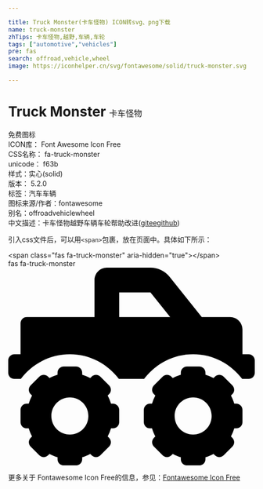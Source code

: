 ```yaml
---

title: Truck Monster(卡车怪物) ICON转svg、png下载
name: truck-monster
zhTips: 卡车怪物,越野,车辆,车轮
tags: ["automotive","vehicles"]
pre: fas
search: offroad,vehicle,wheel
image: https://iconhelper.cn/svg/fontawesome/solid/truck-monster.svg

---
```


# Truck Monster  <small style="font-size: 60%;font-weight: 100">卡车怪物</small>


<div class="detail-page">
<p>
<span><span class="badge-success badge">免费图标</span> </span>
<br/>
<span>
ICON库：
<span class="badge-secondary badge">Font Awesome Icon Free</span> 
</span>
<br/>
<span>
CSS名称：
<span class="badge-secondary badge">fa-truck-monster</span> 
</span>
<br/>
<span>
unicode：
<span class="badge-secondary badge">f63b</span> 
<copy-btn content='f63b' btn-title=""></copy-btn>
<copy-btn :content='String.fromCodePoint(parseInt("f63b", 16))' btn-title="复制U"></copy-btn>
</span><br/><span>样式：<span class="badge-light badge">实心(solid)</span></span>
<br/>
<span>
版本：
<span class="badge-secondary badge">5.2.0</span> 
</span><br/><span>标签：<span class="badge-light badge"><router-link to="/tags/automotive.html">汽车</router-link></span><span class="badge-light badge"><router-link to="/tags/vehicles.html">车辆</router-link></span></span>
<br/>
<span>图标来源/作者：<span class="badge-light badge">fontawesome</span></span> 
<br/>
<span>别名：<span class="badge-light badge">offroad</span><span class="badge-light badge">vehicle</span><span class="badge-light badge">wheel</span></span><br/><span class="zh-detail">中文描述：<span class="badge-primary badge">卡车怪物</span><span class="badge-primary badge">越野</span><span class="badge-primary badge">车辆</span><span class="badge-primary badge">车轮</span><span class="help-link"><span>帮助改进</span>(<a href="https://gitee.com/liuwave/icon-helper/edit/master/json/fontawesome/solid/truck-monster.json" target="_blank" rel="noopener noreferrer">gitee</a><a href="https://github.com/liuwave/icon-helper/edit/master/json/fontawesome/solid/truck-monster.json" target="_blank" rel="noopener noreferrer">github</a></span>)</span><br/>
</p>
</div>
<div class="alert alert-dark">
  <i class="fas fa-truck-monster fa-xs"></i>
  <i class="fas fa-truck-monster fa-sm"></i>
  <i class="fas fa-truck-monster fa-lg"></i>
  <i class="fas fa-truck-monster fa-2x"></i>
  <i class="fas fa-truck-monster fa-3x"></i>
  <i class="fas fa-truck-monster fa-5x"></i>
  <i class="fas fa-truck-monster fa-7x"></i>
</div>
<div>
  <p>引入css文件后，可以用<code>&lt;span&gt;</code>包裹，放在页面中。具体如下所示：    
  </p>
  <div class="alert alert-primary" style="font-size: 14px">
    &lt;span class="fas fa-truck-monster" aria-hidden="true"&gt;&lt;/span&gt;
    <copy-btn content='<span class="fas fa-truck-monster" aria-hidden="true"></span>'></copy-btn>
  </div>
  <div class="alert alert-secondary">
    <i class="fas fa-truck-monster"
    style="font-size: 24px"
    aria-hidden="true"></i> fas fa-truck-monster
    <copy-btn content="fas fa-truck-monster" btn-title="复制图标名称"></copy-btn>
  </div>
</div>
<div id="svg" class="svg-wrap">
<svg xmlns="http://www.w3.org/2000/svg" viewBox="0 0 640 512"><path d="M624 224h-16v-64c0-17.67-14.33-32-32-32h-73.6L419.22 24.02A64.025 64.025 0 0 0 369.24 0H256c-17.67 0-32 14.33-32 32v96H48c-8.84 0-16 7.16-16 16v80H16c-8.84 0-16 7.16-16 16v32c0 8.84 7.16 16 16 16h16.72c29.21-38.65 75.1-64 127.28-64s98.07 25.35 127.28 64h65.45c29.21-38.65 75.1-64 127.28-64s98.07 25.35 127.28 64H624c8.84 0 16-7.16 16-16v-32c0-8.84-7.16-16-16-16zm-336-96V64h81.24l51.2 64H288zm304 224h-5.2c-2.2-7.33-5.07-14.28-8.65-20.89l3.67-3.67c6.25-6.25 6.25-16.38 0-22.63l-22.63-22.63c-6.25-6.25-16.38-6.25-22.63 0l-3.67 3.67A110.85 110.85 0 0 0 512 277.2V272c0-8.84-7.16-16-16-16h-32c-8.84 0-16 7.16-16 16v5.2c-7.33 2.2-14.28 5.07-20.89 8.65l-3.67-3.67c-6.25-6.25-16.38-6.25-22.63 0l-22.63 22.63c-6.25 6.25-6.25 16.38 0 22.63l3.67 3.67A110.85 110.85 0 0 0 373.2 352H368c-8.84 0-16 7.16-16 16v32c0 8.84 7.16 16 16 16h5.2c2.2 7.33 5.07 14.28 8.65 20.89l-3.67 3.67c-6.25 6.25-6.25 16.38 0 22.63l22.63 22.63c6.25 6.25 16.38 6.25 22.63 0l3.67-3.67c6.61 3.57 13.57 6.45 20.9 8.65v5.2c0 8.84 7.16 16 16 16h32c8.84 0 16-7.16 16-16v-5.2c7.33-2.2 14.28-5.07 20.9-8.65l3.67 3.67c6.25 6.25 16.38 6.25 22.63 0l22.63-22.63c6.25-6.25 6.25-16.38 0-22.63l-3.67-3.67a110.85 110.85 0 0 0 8.65-20.89h5.2c8.84 0 16-7.16 16-16v-32c-.02-8.84-7.18-16-16.02-16zm-112 80c-26.51 0-48-21.49-48-48s21.49-48 48-48 48 21.49 48 48-21.49 48-48 48zm-208-80h-5.2c-2.2-7.33-5.07-14.28-8.65-20.89l3.67-3.67c6.25-6.25 6.25-16.38 0-22.63l-22.63-22.63c-6.25-6.25-16.38-6.25-22.63 0l-3.67 3.67A110.85 110.85 0 0 0 192 277.2V272c0-8.84-7.16-16-16-16h-32c-8.84 0-16 7.16-16 16v5.2c-7.33 2.2-14.28 5.07-20.89 8.65l-3.67-3.67c-6.25-6.25-16.38-6.25-22.63 0L58.18 304.8c-6.25 6.25-6.25 16.38 0 22.63l3.67 3.67a110.85 110.85 0 0 0-8.65 20.89H48c-8.84 0-16 7.16-16 16v32c0 8.84 7.16 16 16 16h5.2c2.2 7.33 5.07 14.28 8.65 20.89l-3.67 3.67c-6.25 6.25-6.25 16.38 0 22.63l22.63 22.63c6.25 6.25 16.38 6.25 22.63 0l3.67-3.67c6.61 3.57 13.57 6.45 20.9 8.65v5.2c0 8.84 7.16 16 16 16h32c8.84 0 16-7.16 16-16v-5.2c7.33-2.2 14.28-5.07 20.9-8.65l3.67 3.67c6.25 6.25 16.38 6.25 22.63 0l22.63-22.63c6.25-6.25 6.25-16.38 0-22.63l-3.67-3.67a110.85 110.85 0 0 0 8.65-20.89h5.2c8.84 0 16-7.16 16-16v-32C288 359.16 280.84 352 272 352zm-112 80c-26.51 0-48-21.49-48-48s21.49-48 48-48 48 21.49 48 48-21.49 48-48 48z"/></svg>
</div>
<detail full-name='fa-truck-monster'></detail>

<Vssue title="关于“Truck Monster”的评论" />
    
<div><p>更多关于  Fontawesome Icon Free的信息，参见：<a target="_blank" href="https://iconhelper.cn/fontawesome.html">Fontawesome Icon Free</a>
</p></div>
